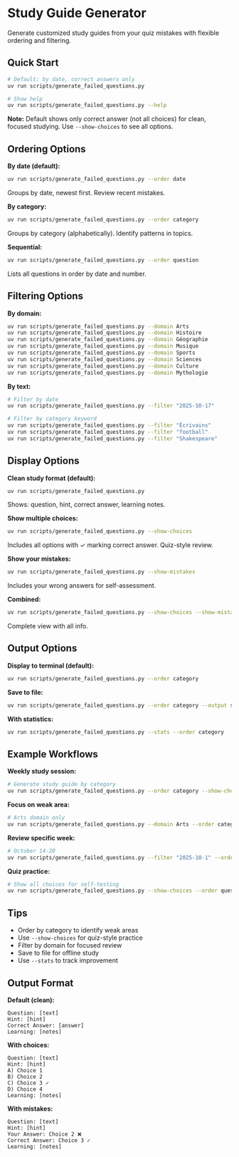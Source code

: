 # Study Guide Generator

Generate customized study guides from your quiz mistakes with flexible ordering and filtering.

## Quick Start

```bash
# Default: by date, correct answers only
uv run scripts/generate_failed_questions.py

# Show help
uv run scripts/generate_failed_questions.py --help
```

**Note:** Default shows only correct answer (not all choices) for clean, focused studying. Use `--show-choices` to see all options.

## Ordering Options

**By date (default):**
```bash
uv run scripts/generate_failed_questions.py --order date
```
Groups by date, newest first. Review recent mistakes.

**By category:**
```bash
uv run scripts/generate_failed_questions.py --order category
```
Groups by category (alphabetically). Identify patterns in topics.

**Sequential:**
```bash
uv run scripts/generate_failed_questions.py --order question
```
Lists all questions in order by date and number.

## Filtering Options

**By domain:**
```bash
uv run scripts/generate_failed_questions.py --domain Arts
uv run scripts/generate_failed_questions.py --domain Histoire
uv run scripts/generate_failed_questions.py --domain Géographie
uv run scripts/generate_failed_questions.py --domain Musique
uv run scripts/generate_failed_questions.py --domain Sports
uv run scripts/generate_failed_questions.py --domain Sciences
uv run scripts/generate_failed_questions.py --domain Culture
uv run scripts/generate_failed_questions.py --domain Mythologie
```

**By text:**
```bash
# Filter by date
uv run scripts/generate_failed_questions.py --filter "2025-10-17"

# Filter by category keyword
uv run scripts/generate_failed_questions.py --filter "Écrivains"
uv run scripts/generate_failed_questions.py --filter "football"
uv run scripts/generate_failed_questions.py --filter "Shakespeare"
```

## Display Options

**Clean study format (default):**
```bash
uv run scripts/generate_failed_questions.py
```
Shows: question, hint, correct answer, learning notes.

**Show multiple choices:**
```bash
uv run scripts/generate_failed_questions.py --show-choices
```
Includes all options with ✓ marking correct answer. Quiz-style review.

**Show your mistakes:**
```bash
uv run scripts/generate_failed_questions.py --show-mistakes
```
Includes your wrong answers for self-assessment.

**Combined:**
```bash
uv run scripts/generate_failed_questions.py --show-choices --show-mistakes
```
Complete view with all info.

## Output Options

**Display to terminal (default):**
```bash
uv run scripts/generate_failed_questions.py --order category
```

**Save to file:**
```bash
uv run scripts/generate_failed_questions.py --order category --output study_guide.md
```

**With statistics:**
```bash
uv run scripts/generate_failed_questions.py --stats --order category
```

## Example Workflows

**Weekly study session:**
```bash
# Generate study guide by category
uv run scripts/generate_failed_questions.py --order category --show-choices --output weekly_study.md
```

**Focus on weak area:**
```bash
# Arts domain only
uv run scripts/generate_failed_questions.py --domain Arts --order category --show-choices
```

**Review specific week:**
```bash
# October 14-20
uv run scripts/generate_failed_questions.py --filter "2025-10-1" --order date
```

**Quiz practice:**
```bash
# Show all choices for self-testing
uv run scripts/generate_failed_questions.py --show-choices --order question
```

## Tips

- Order by category to identify weak areas
- Use `--show-choices` for quiz-style practice
- Filter by domain for focused review
- Save to file for offline study
- Use `--stats` to track improvement

## Output Format

**Default (clean):**
```
Question: [text]
Hint: [hint]
Correct Answer: [answer]
Learning: [notes]
```

**With choices:**
```
Question: [text]
Hint: [hint]
A) Choice 1
B) Choice 2
C) Choice 3 ✓
D) Choice 4
Learning: [notes]
```

**With mistakes:**
```
Question: [text]
Hint: [hint]
Your Answer: Choice 2 ❌
Correct Answer: Choice 3 ✓
Learning: [notes]
```
